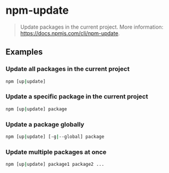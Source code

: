 # npm-update

> Update packages in the current project. More information: <https://docs.npmjs.com/cli/npm-update>.

## Examples

### Update all packages in the current project

```bash
npm [up|update]
```

### Update a specific package in the current project

```bash
npm [up|update] package
```

### Update a package globally

```bash
npm [up|update] [-g|--global] package
```

### Update multiple packages at once

```bash
npm [up|update] package1 package2 ...
```
